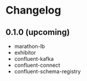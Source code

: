 # Changelog

## 0.1.0 (upcoming)

* marathon-lb
* exhibitor
* confluent-kafka
* confluent-connect
* confluent-schema-registry
